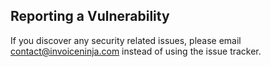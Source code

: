 ## Reporting a Vulnerability

If you discover any security related issues, please email contact@invoiceninja.com instead of using the issue tracker.
